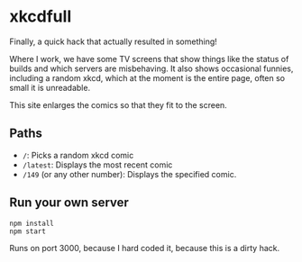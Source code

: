 # xkcdfull
Finally, a quick hack that actually resulted in something!

Where I work, we have some TV screens that show things like the status of builds and which servers are misbehaving. It also shows occasional funnies, including a random xkcd, which at the moment is the entire page, often so small it is unreadable.

This site enlarges the comics so that they fit to the screen.

## Paths
- `/`: Picks a random xkcd comic
- `/latest`: Displays the most recent comic
- `/149` (or any other number): Displays the specified comic.

## Run your own server
```
npm install
npm start
```
Runs on port 3000, because I hard coded it, because this is a dirty hack.
